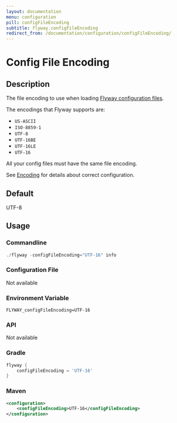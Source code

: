 ```yaml
---
layout: documentation
menu: configuration
pill: configFileEncoding
subtitle: flyway.configFileEncoding
redirect_from: /documentation/configuration/configFileEncoding/
---
```


# Config File Encoding

## Description
The file encoding to use when loading [Flyway configuration files](/documentation/configuration/configfile).

The encodings that Flyway supports are:

- `US-ASCII`
- `ISO-8859-1`
- `UTF-8`
- `UTF-16BE`
- `UTF-16LE`
- `UTF-16`

All your config files must have the same file encoding.

See [Encoding](/documentation/configuration/encoding) for details about correct configuration.

## Default
UTF-8

## Usage

### Commandline
```powershell
./flyway -configFileEncoding="UTF-16" info
```

### Configuration File
Not available

### Environment Variable
```properties
FLYWAY_configFileEncoding=UTF-16
```

### API
Not available

### Gradle
```groovy
flyway {
    configFileEncoding = 'UTF-16'
}
```

### Maven
```xml
<configuration>
    <configFileEncoding>UTF-16</configFileEncoding>
</configuration>
```